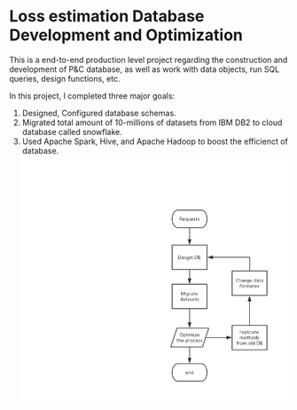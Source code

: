 # Loss estimation Database Development and Optimization 
This is a end-to-end production level project regarding the construction and development of P&C database, as well as work with data objects, run SQL queries, design functions, etc. 

In this project, I completed three major goals: 
1) Designed, Configured database schemas.  
2) Migrated total amount of 10-millions of datasets from IBM DB2 to cloud database called snowflake.
3) Used Apache Spark, Hive, and Apache Hadoop to boost the efficienct of database. 
![Flow Chart](https://github.com/jiayiderekchen/Loss-estimation-database-Development/blob/master/db_development.png)
